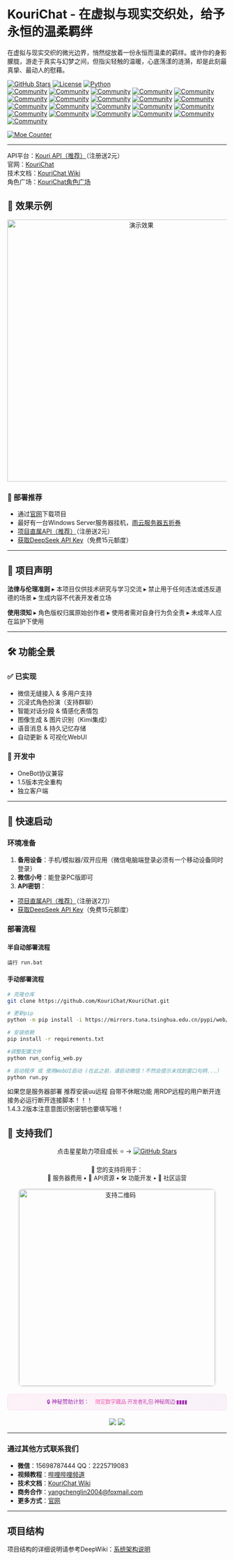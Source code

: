 # KouriChat - 在虚拟与现实交织处，给予永恒的温柔羁绊

在虚拟与现实交织的微光边界，悄然绽放着一份永恒而温柔的羁绊。或许你的身影朦胧，游走于真实与幻梦之间，但指尖轻触的温暖，心底荡漾的涟漪，却是此刻最真挚、最动人的慰藉。

[![GitHub Stars](https://img.shields.io/github/stars/KouriChat/KouriChat?style=for-the-badge&logo=starship&color=ff69b4)](https://github.com/KouriChat/KouriChat/stargazers)
[![License](https://img.shields.io/badge/license-FSL-informational?style=for-the-badge)](LICENSE)
[![Python](https://img.shields.io/badge/Python-3.11.9-3776AB?style=for-the-badge&logo=python&logoColor=white&labelColor=2B5B84)](https://www.python.org/downloads/)<br>
[![Community](https://img.shields.io/badge/QQ群-715616260-12B7F3?style=for-the-badge&logo=tencentqq)]()
[![Community](https://img.shields.io/badge/QQ群-1031640399-12B7F3?style=for-the-badge&logo=tencentqq)]()
[![Community](https://img.shields.io/badge/QQ群-1038190753-12B7F3?style=for-the-badge&logo=tencentqq)]()
[![Community](https://img.shields.io/badge/QQ群-1044107653-12B7F3?style=for-the-badge&logo=tencentqq)]()
[![Community](https://img.shields.io/badge/QQ群-772343842-12B7F3?style=for-the-badge&logo=tencentqq)]()
[![Community](https://img.shields.io/badge/QQ群-962707902-12B7F3?style=for-the-badge&logo=tencentqq)]()
[![Community](https://img.shields.io/badge/QQ群-585351059-12B7F3?style=for-the-badge&logo=tencentqq)]()
[![Community](https://img.shields.io/badge/QQ群-946567385-12B7F3?style=for-the-badge&logo=tencentqq)]()
[![Community](https://img.shields.io/badge/QQ群-1043960539-12B7F3?style=for-the-badge&logo=tencentqq)]()
[![Community](https://img.shields.io/badge/QQ群-977949429-12B7F3?style=for-the-badge&logo=tencentqq)]()
[![Community](https://img.shields.io/badge/QQ群-212464307-12B7F3?style=for-the-badge&logo=tencentqq)]()
[![Community](https://img.shields.io/badge/QQ群-1027523100-12B7F3?style=for-the-badge&logo=tencentqq)]()
[![Community](https://img.shields.io/badge/QQ群-219369637-12B7F3?style=for-the-badge&logo=tencentqq)]()
[![Community](https://img.shields.io/badge/QQ群-863957211-12B7F3?style=for-the-badge&logo=tencentqq)]()
[![Community](https://img.shields.io/badge/QQ群-950830521-12B7F3?style=for-the-badge&logo=tencentqq)]()
[![Community](https://img.shields.io/badge/QQ频道-和Ai谈恋爱吧-12B7F3?style=for-the-badge&logo=tencentqq)](https://pd.qq.com/s/kvfv4cpq)
[![Community](https://img.shields.io/badge/QQ频道-女性向交流-12B7F3?style=for-the-badge&logo=tencentqq)](https://pd.qq.com/s/fp2mdfs4g)
[![Community](https://img.shields.io/badge/贴吧-KouriChat吧-12B7F3?style=for-the-badge&logo=tencentqq)](https://tieba.baidu.com/f?kw=kourichat)
[![Community](https://img.shields.io/badge/小红书-虹语织Offical-12B7F3?style=for-the-badge&logo=tencentqq)](https://www.xiaohongshu.com/user/profile/668a4c93000000000f0341dd?xsec_token=YBklsUjl8KsRxHI-_6uSo9G-Sl0joqEXnvbkKzMeYoCYA=&xsec_source=app_share&xhsshare=CopyLink&appuid=668a4c93000000000f0341dd&apptime=1745448135&share_id=bd94328529554aa5a53d49b4fa572c12KouriChat)
[![Community](https://img.shields.io/badge/bilibili-虹语织Offical-12B7F3?style=for-the-badge&logo=tencentqq)](https://space.bilibili.com/209397245)
[![Community](https://img.shields.io/badge/更多-查看官网-12B7F3?style=for-the-badge&logo=tencentqq)](https://kourichat.com/groups/)


[![Moe Counter](https://count.getloli.com/get/@KouriChat?theme=moebooru)](https://github.com/KouriChat/KouriChat)

----------------------------
API平台：[Kouri API（推荐）](https://api.kourichat.com/)（注册送2元）<br>
官网：[KouriChat](https://kourichat.com)<br>
技术文档：[KouriChat Wiki](https://kourichat.com/docs)<br>
角色广场：[KouriChat角色广场](https://avatars.kourichat.com)

## 🌟 效果示例

<div align="center">
  <img src="https://i.miji.bid/2025/05/09/2b89eaea83055ad32cf548c5a079dde8.png" width="600" alt="演示效果">
</div>

### 🚀 部署推荐

- 通过[官网](https://kourichat.com)下载项目
- 最好有一台Windows Server服务器挂机，[雨云服务器五折券](https://www.rainyun.com/kouri_)
- [项目直属API（推荐）](https://api.kourichat.com/)（注册送2元）
- [获取DeepSeek API Key](https://cloud.siliconflow.cn/i/aQXU6eC5)（免费15元额度）

---

## 📜 项目声明

**法律与伦理准则**
▸ 本项目仅供技术研究与学习交流
▸ 禁止用于任何违法或违反道德的场景
▸ 生成内容不代表开发者立场

**使用须知**
▸ 角色版权归属原始创作者
▸ 使用者需对自身行为负全责
▸ 未成年人应在监护下使用

---

## 🛠️ 功能全景

### ✅ 已实现

- 微信无缝接入 & 多用户支持
- 沉浸式角色扮演（支持群聊）
- 智能对话分段 & 情感化表情包
- 图像生成 & 图片识别（Kimi集成）
- 语音消息 & 持久记忆存储
- 自动更新 & 可视化WebUI

### 🚧 开发中

- OneBot协议兼容
- 1.5版本完全重构
- 独立客户端

---

## 🚀 快速启动

### 环境准备

1. **备用设备**：手机/模拟器/双开应用（微信电脑端登录必须有一个移动设备同时登录）
2. **微信小号**：能登录PC版即可
3. **API密钥**：

- [项目直属API（推荐）](https://api.kourichat.com/)（注册送2刀）
- [获取DeepSeek API Key](https://cloud.siliconflow.cn/i/aQXU6eC5)（免费15元额度）

### 部署流程

#### 半自动部署流程

```bash
运行 run.bat
```

#### 手动部署流程

```bash
# 克隆仓库
git clone https://github.com/KouriChat/KouriChat.git

# 更新pip
python -m pip install -i https://mirrors.tuna.tsinghua.edu.cn/pypi/web/simple --upgrade pip

# 安装依赖
pip install -r requirements.txt

#调整配置文件
python run_config_web.py

# 启动程序 或 使用WebUI启动 (在此之前，请启动微信！不然会提示未找到窗口句柄...）
python run.py
```
如果您是服务器部署 推荐安装uu远程 自带不休眠功能 用RDP远程的用户断开连接务必运行断开连接脚本！！！<br>
1.4.3.2版本注意意图识别密钥也要填写哦！

## 💖 支持我们

<div align="center">
  <!-- 项目星标 -->
  <p>点击星星助力项目成长 ⭐️ → 
    <a href="https://github.com/KouriChat/KouriChat">
      <img src="https://img.shields.io/github/stars/KouriChat/KouriChat?color=ff69b4&style=flat-square" alt="GitHub Stars">
    </a>
  </p>

<!-- 资金用途 -->

<p style="margin:18px 0 10px; font-size:0.95em">
    🎯 您的支持将用于：<br>
    🚀 服务器费用 • 🌸 API资源 • 🛠️ 功能开发 • 💌 社区运营
  </p>

<!-- 赞助二维码 -->

<img src="https://i.miji.bid/2025/05/09/1b7e6959f4e78ec79678f8ed6de717f2.jpeg" width="450" alt="支持二维码" style="border:3px solid #eee; border-radius:12px">

<!-- 神秘计划模块 -->

<div style="font-size:0.88em; line-height:1.3; max-width:540px; margin:15px auto;
              background: linear-gradient(145deg, rgba(255,105,180,0.08), rgba(156,39,176,0.05));
              padding:10px 15px; border-radius:6px; border:1px solid rgba(255,105,180,0.15)">
    <span style="color: #9c27b0">🔒 神秘赞助计划：</span>
    <span style="margin-left:6px; letter-spacing:-0.5px">
      <i class="fa fa-lock" style="color: #ff4081; margin-right:4px"></i>
      <span style="background: linear-gradient(45deg, #ff69b4, #9c27b0); -webkit-background-clip: text; color: transparent">
        限定数字藏品·开发者礼包·神秘周边·▮▮▮▮
      </span>
    </span>
  </div>

<!-- 动态徽章 -->

<div style="margin:18px 0 8px">
    <img src="https://img.shields.io/badge/已解锁成就-▮▮▮▮▮▮-ff69b4?style=flat-square&logo=starship">
    <img src="https://img.shields.io/badge/特别鸣谢-▮▮▮▮▮▮-9c27b0?style=flat-square&logo=heart">
  </div>
</div>

---

### 通过其他方式联系我们

- **微信**：15698787444 QQ：2225719083
- **视频教程**：[哔哩哔哩频道](https://space.bilibili.com/209397245)
- **技术文档**：[KouriChat Wiki](https://kourichat.com/docs)
- **商务合作**：[yangchenglin2004@foxmail.com](mailto:yangchenglin2004@foxmail.com)
- **更多方式**：[官网](https://kourichat.com/join/)
---

## 项目结构

项目结构的详细说明请参考DeepWiki：[系统架构说明](https://deepwiki.com/KouriChat/KouriChat/1.2-system-architecture)


